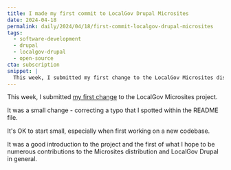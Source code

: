 ```yaml
---
title: I made my first commit to LocalGov Drupal Microsites
date: 2024-04-18
permalink: daily/2024/04/18/first-commit-localgov-drupal-microsites
tags:
  - software-development
  - drupal
  - localgov-drupal
  - open-source
cta: subscription
snippet: |
  This week, I submitted my first change to the LocalGov Microsites distribution.
---
```


This week, I submitted [my first change][pr] to the LocalGov Microsites project.

It was a small change - correcting a typo that I spotted within the README file.

It's OK to start small, especially when first working on a new codebase.

It was a good introduction to the project and the first of what I hope to be numerous contributions to the Microsites distribution and LocalGov Drupal in general.

[pr]: https://github.com/localgovdrupal/localgov_microsites_project/pull/43
